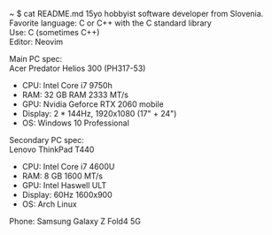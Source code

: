 ~ $ cat README.md
15yo hobbyist software developer from Slovenia.<br>
Favorite language: C or C++ with the C standard library<br>
Use: C (sometimes C++)<br>
Editor: Neovim

Main PC spec:<br>
Acer Predator Helios 300 (PH317-53)
- CPU: Intel Core i7 9750h
- RAM: 32 GB RAM 2333 MT/s
- GPU: Nvidia Geforce RTX 2060 mobile
- Display: 2 * 144Hz, 1920x1080 (17" + 24")
- OS: Windows 10 Professional

Secondary PC spec:<br>
Lenovo ThinkPad T440
- CPU: Intel Core i7 4600U
- RAM: 8 GB 1600 MT/s
- GPU: Intel Haswell ULT
- Display: 60Hz 1600x900
- OS: Arch Linux

Phone: Samsung Galaxy Z Fold4 5G
